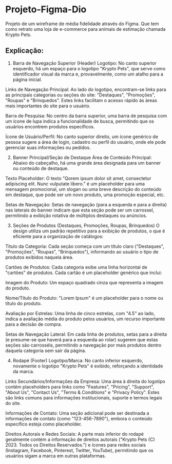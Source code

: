 # Projeto-Figma-Dio
Projeto de um wireframe de média fidelidade através do Figma. 
Que tem como retrato uma loja de e-commerce para animais de estimação chamada Krypto Pets.

## Explicação:


1. Barra de Navegação Superior (Header)
Logotipo: No canto superior esquerdo, há um espaço para o logotipo "Krypto Pets", que serve como identificador visual da marca e, provavelmente, como um atalho para a página inicial.

Links de Navegação Principal: Ao lado do logotipo, encontram-se links para as principais categorias ou seções do site: "Destaques", "Promoções", "Roupas" e "Brinquedos". Estes links facilitam o acesso rápido às áreas mais importantes do site para o usuário.

Barra de Pesquisa: No centro da barra superior, uma barra de pesquisa com um ícone de lupa indica a funcionalidade de busca, permitindo que os usuários encontrem produtos específicos.

Ícone de Usuário/Perfil: No canto superior direito, um ícone genérico de pessoa sugere a área de login, cadastro ou perfil do usuário, onde ele pode gerenciar suas informações ou pedidos.

2. Banner Principal/Seção de Destaque
Área de Conteúdo Principal: Abaixo do cabeçalho, há uma grande área designada para um banner ou conteúdo de destaque.

Texto Placeholder: O texto "Qorem ipsum dolor sit amet, consectetur adipiscing elit. Nunc vulputate libero." é um placeholder para uma mensagem promocional, um slogan ou uma breve descrição do conteúdo em destaque, que pode ser um novo produto, uma promoção especial, etc.

Setas de Navegação: Setas de navegação (para a esquerda e para a direita) nas laterais do banner indicam que esta seção pode ser um carrossel, permitindo a exibição rotativa de múltiplos destaques ou anúncios.

3. Seções de Produtos (Destaques, Promoções, Roupas, Brinquedos)
O design utiliza um padrão repetitivo para a exibição de produtos, o que é eficiente para a organização de catálogos:

Título da Categoria: Cada seção começa com um título claro ("Destaques", "Promoções", "Roupas", "Brinquedos"), informando ao usuário o tipo de produtos exibidos naquela área.

Cartões de Produtos: Cada categoria exibe uma linha horizontal de "cartões" de produtos. Cada cartão é um placeholder genérico que inclui:

Imagem do Produto: Um espaço quadrado cinza que representa a imagem do produto.

Nome/Título do Produto: "Lorem Ipsum" é um placeholder para o nome ou título do produto.

Avaliação por Estrelas: Uma linha de cinco estrelas, com "4.5" ao lado, indica a avaliação média do produto pelos usuários, um recurso importante para a decisão de compra.

Setas de Navegação Lateral: Em cada linha de produtos, setas para a direita (e presume-se que haverá para a esquerda ao rolar) sugerem que estas seções são carrosséis, permitindo a navegação por mais produtos dentro daquela categoria sem sair da página.

4. Rodapé (Footer)
Logotipo/Marca: No canto inferior esquerdo, novamente o logotipo "Krypto Pets" é exibido, reforçando a identidade da marca.

Links Secundários/Informações da Empresa: Uma área à direita do logotipo contém placeholders para links como "Features", "Pricing", "Support", "About Us", "Contact Us", "Terms & Conditions" e "Privacy Policy". Estes são links comuns para informações institucionais, suporte e termos legais do site.

Informações de Contato: Uma seção adicional pode ser destinada a informações de contato (como "123-456-7890"), embora o conteúdo específico esteja como placeholder.

Direitos Autorais e Redes Sociais: A parte mais inferior do rodapé geralmente contém a informação de direitos autorais ("Krypto Pets (C) 2023. Todos os Direitos Reservados.") e ícones para redes sociais (Instagram, Facebook, Pinterest, Twitter, YouTube), permitindo que os usuários sigam a marca em outras plataformas.
